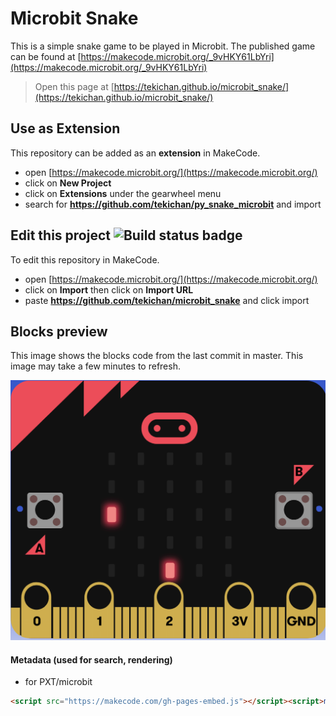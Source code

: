 # Microbit Snake

This is a simple snake game to be played in Microbit. The published game can be found at [https://makecode.microbit.org/_9vHKY61LbYri](https://makecode.microbit.org/_9vHKY61LbYri)

> Open this page at [https://tekichan.github.io/microbit_snake/](https://tekichan.github.io/microbit_snake/)

## Use as Extension

This repository can be added as an **extension** in MakeCode.

* open [https://makecode.microbit.org/](https://makecode.microbit.org/)
* click on **New Project**
* click on **Extensions** under the gearwheel menu
* search for **https://github.com/tekichan/py_snake_microbit** and import

## Edit this project ![Build status badge](https://github.com/tekichan/microbit_snake/workflows/MakeCode/badge.svg)

To edit this repository in MakeCode.

* open [https://makecode.microbit.org/](https://makecode.microbit.org/)
* click on **Import** then click on **Import URL**
* paste **https://github.com/tekichan/microbit_snake** and click import

## Blocks preview

This image shows the blocks code from the last commit in master.
This image may take a few minutes to refresh.

![A rendered view of the blocks](https://github.com/tekichan/microbit_snake/raw/master/.github/makecode/blocks.png)

#### Metadata (used for search, rendering)

* for PXT/microbit
```html
<script src="https://makecode.com/gh-pages-embed.js"></script><script>makeCodeRender("{{ site.makecode.home_url }}", "{{ site.github.owner_name }}/{{ site.github.repository_name }}");</script>
```
